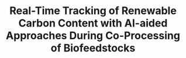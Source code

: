 ---
layout: "publication"
title: "Real-Time Tracking of Renewable Carbon Content with AI-aided Approaches During Co-Processing of Biofeedstocks"
type: "paper"
order: 198
year: 2024
authors: "Liang Cao, Jianping Su, Jack Saddler, Yankai Cao, Yixiu Wang, Gary Lee, Lim C. Siang, Robert Pinchuk, Jin Li, R. Bhushan Gopaluni"
journal: "Applied Energy"
pdf: "2024J05_liang_ae.pdf"
external_url: "https://www.sciencedirect.com/science/article/abs/pii/S0306261924001995"
thumbnail: "2024J05_liang_ae.png"
image: "/assets/thumbnails/2024J05_liang_ae.png"
thumbnail_caption: "Figure 6: Process Diagram of Renewable Carbon Tracking with AI-aided Method"
description: "Decarbonization of the oil refining industry is essential for reducing carbon emissions and mitigating climate change. Co-processing bio feed at existing oil refineries is a promising strategy for achieving this goal. However, accurately quantifying the renewable carbon content of co-processed fuels can be challenging due to the complex process involved. Currently, it can only be achieved through expensive offline 14C measurements. To address this issue, with high-quality and large-scale commercial data, our study proposes a novel approach that utilizes data-driven methods to build inferential 1 sensors, which can estimate the real-time renewable content of biofuel products. We have collected over 1,000,000 co-processing data points from refineries under different bio feed co-processing ratios and operational conditions—the largest dataset of its kind to our knowledge. We use interpretable deep neural networks to select model inputs, then apply robust linear regression and bootstrapping techniques to estimate renewable content and confidence interval. Our method has been validated with four previous 14C measurements during co-processing at the fluid catalytic cracker. This novel methods provides a practical solution for the industry and policymakers to quantify renewable carbon content and accelerate the transition to a more sustainable energy system"
---